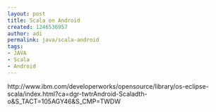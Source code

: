 ```yaml
---
layout: post
title: Scala on Android
created: 1246536957
author: adi
permalink: java/scala-android
tags:
- JAVA
- Scala
- Android
---
```

<p>http://www.ibm.com/developerworks/opensource/library/os-eclipse-scala/index.html?ca=dgr-twtrAndroid-Scaladth-o&amp;S_TACT=105AGY46&amp;S_CMP=TWDW</p>
